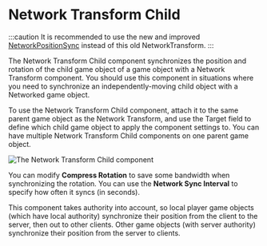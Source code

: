 # Network Transform Child

:::caution  It is recommended to use the new and improved [NetworkPositionSync](https://github.com/James-Frowen/NetworkPositionSync) instead of this old NetworkTransform.  :::

The Network Transform Child component synchronizes the position and rotation of the child game object of a game object with a Network Transform component. You should use this component in situations where you need to synchronize an independently-moving child object with a Networked game object.

To use the Network Transform Child component, attach it to the same parent game object as the Network Transform, and use the Target field to define which child game object to apply the component settings to. You can have multiple Network Transform Child components on one parent game object.

![The Network Transform Child component](/img/components/NetworkTransform.png)

You can modify **Compress Rotation** to save some bandwidth when synchronizing the rotation. You can use the **Network Sync Interval** to specify how often it syncs (in seconds).

This component takes authority into account, so local player game objects (which have local authority) synchronize their position from the client to the server, then out to other clients. Other game objects (with server authority) synchronize their position from the server to clients.
